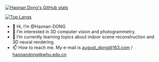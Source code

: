 [![Haonan Dong's GitHub stats](https://github-readme-stats.vercel.app/api?username=Haonan-DONG&theme=onedark)](https://github.com/anuraghazra/github-readme-stats)

[![Top Langs](https://github-readme-stats.vercel.app/api/top-langs/?username=Haonan-DONG&hide=javascript,css,scss,html&theme=onedark&layout=compact)](https://github.com/anuraghazra/github-readme-stats)


- 👋 Hi, I’m @Haonan-DONG
- 👀 I’m interested in 3D computer vision and photogrammetry.
- 🌱 I’m currently learning topics about indoor scene reconstruction and 3D neural rendering.
- 📫 How to reach me. My e-mail is august_dong@163.com / haonandong@whu.edu.cn

<!---
Haonan-DONG/Haonan-DONG is a ✨ special ✨ repository because its `README.md` (this file) appears on your GitHub profile.
You can click the Preview link to take a look at your changes.
--->
